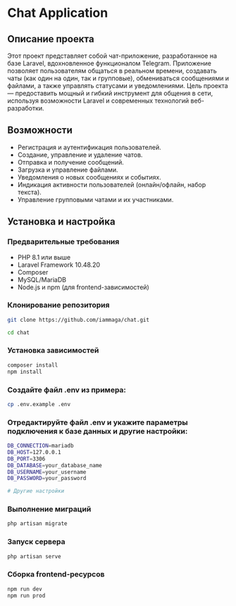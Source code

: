 # Chat Application

## Описание проекта

Этот проект представляет собой чат-приложение, разработанное на базе Laravel, вдохновленное функционалом Telegram. Приложение позволяет пользователям общаться в реальном времени, создавать чаты (как один на один, так и групповые), обмениваться сообщениями и файлами, а также управлять статусами и уведомлениями. Цель проекта — предоставить мощный и гибкий инструмент для общения в сети, используя возможности Laravel и современных технологий веб-разработки.

## Возможности

- Регистрация и аутентификация пользователей.
- Создание, управление и удаление чатов.
- Отправка и получение сообщений.
- Загрузка и управление файлами.
- Уведомления о новых сообщениях и событиях.
- Индикация активности пользователей (онлайн/офлайн, набор текста).
- Управление групповыми чатами и их участниками.

## Установка и настройка

### Предварительные требования

- PHP 8.1 или выше
- Laravel Framework 10.48.20
- Composer
- MySQL/MariaDB
- Node.js и npm (для frontend-зависимостей)

### Клонирование репозитория

```bash
git clone https://github.com/iammaga/chat.git
```

```bash
cd chat
```

### Установка зависимостей

```bash
composer install
npm install
```

### Создайте файл .env из примера:

```bash
cp .env.example .env
```

### Отредактируйте файл .env и укажите параметры подключения к базе данных и другие настройки:

```bash
DB_CONNECTION=mariadb
DB_HOST=127.0.0.1
DB_PORT=3306
DB_DATABASE=your_database_name
DB_USERNAME=your_username
DB_PASSWORD=your_password

# Другие настройки
```

### Выполнение миграций

```bash
php artisan migrate
```

### Запуск сервера

```bash
php artisan serve
```

### Сборка frontend-ресурсов

```bash
npm run dev
npm run prod
```